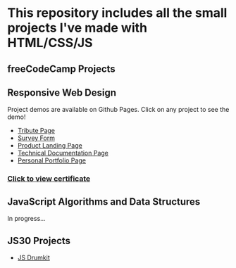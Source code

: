 # This repository includes all the small projects I've made with HTML/CSS/JS

## freeCodeCamp Projects

## Responsive Web Design

Project demos are available on Github Pages.
Click on any project to see the demo!

- [Tribute Page](https://m2tdev.github.io/tribute-page/)
- [Survey Form](https://m2tdev.github.io/survey-form/)
- [Product Landing Page](https://m2tdev.github.io/product-landing-page/)
- [Technical Documentation Page](https://m2tdev.github.io/technical-documentation-page/)
- [Personal Portfolio Page](https://m2tdev.github.io/personal-portfolio-page/)

### [Click to view certificate](https://www.freecodecamp.org/certification/m2tdev/responsive-web-design)

## JavaScript Algorithms and Data Structures

In progress...

## JS30 Projects

- [JS Drumkit](https://m2tdev.github.io/js-drumkit/)
